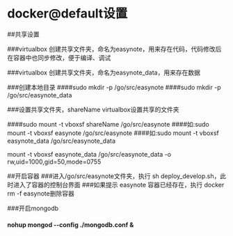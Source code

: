 # docker@default设置

##共享设置

###virtualbox 创建共享文件夹，命名为easynote，用来存在代码，代码修改后在容器中也同步修改，便于编译、调试

###virtualbox 创建共享文件夹，命名为easynote_data，用来存在数据

###创建本地目录
####sudo mkdir -p /go/src/easynote
####sudo mkdir -p /go/src/easynote_data

###设置共享文件夹，shareName virtualbox设置共享的文件夹

####sudo mount -t vboxsf shareName /go/src/easynote
####如:sudo mount -t vboxsf easynote /go/src/easynote
####如:sudo mount -t vboxsf easynote_data /go/src/easynote_data

mount -t vboxsf easynote_data /go/src/easynote_data -o rw,uid=1000,gid=50,mode=0755

##开启容器
###进入/go/src/easynote文件夹，执行 sh deploy_develop.sh，此时进入了容器的控制台界面
###如果提示 easynote 容器已经存在，执行 docker rm -f easynote删除容器

###开启mongodb
#### nohup  mongod --config ./mongodb.conf &


